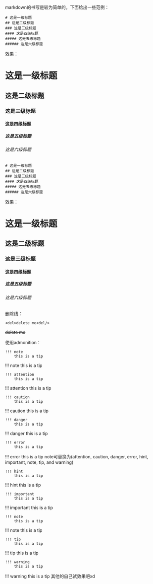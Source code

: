 markdown的书写是较为简单的。下面给出一些范例：
```
# 这是一级标题
## 这是二级标题
### 这是三级标题
#### 这是四级标题
##### 这是五级标题
###### 这是六级标题
```
效果：
# 这是一级标题
## 这是二级标题
### 这是三级标题
#### 这是四级标题
##### 这是五级标题
###### 这是六级标题

```
# 这是一级标题
## 这是二级标题
### 这是三级标题
#### 这是四级标题
##### 这是五级标题
###### 这是六级标题
```
效果：
# 这是一级标题
## 这是二级标题
### 这是三级标题
#### 这是四级标题
##### 这是五级标题
###### 这是六级标题

删除线：
```
<del>delete me<del/>
```
<del>delete me<del/>

使用admonition：
```
!!! note
    this is a tip
```
!!! note
    this is a tip

```
!!! attention
    this is a tip
```
!!! attention
    this is a tip

```
!!! caution
    this is a tip
```
!!! caution
    this is a tip
```
!!! danger
    this is a tip
```
!!! danger
    this is a tip
```
!!! error
    this is a tip
```
!!! error
    this is a tip
note可替换为(attention, caution, danger, error, hint,
 important, note, tip, and warning)
```
!!! hint
    this is a tip
```
!!! hint
    this is a tip
```
!!! important
    this is a tip
```
!!! important
    this is a tip
```
!!! note
    this is a tip
```
!!! note
    this is a tip
```
!!! tip
    this is a tip
```
!!! tip
    this is a tip
```
!!! warning
    this is a tip
```
!!! warning
    this is a tip
其他的自己试效果吧xd